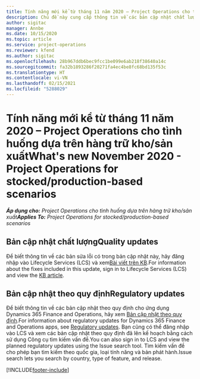 ```yaml
---
title: Tính năng mới kể từ tháng 11 năm 2020 – Project Operations cho tình huống dựa trên hàng trữ kho/sản xuất
description: Chủ đề này cung cấp thông tin về các bản cập nhật chất lượng được cung cấp trong lần triển khai bản phát hành Project Operations tháng 11 năm 2020 cho tình huống dựa trên hàng trữ kho/sản xuất.
author: sigitac
manager: Annbe
ms.date: 10/15/2020
ms.topic: article
ms.service: project-operations
ms.reviewer: kfend
ms.author: sigitac
ms.openlocfilehash: 28b967ddb6bec9fcc1be099e6ab218f38640a14c
ms.sourcegitcommit: fa32b1893286f20271fa4ec4be8fc68bd135f53c
ms.translationtype: HT
ms.contentlocale: vi-VN
ms.lasthandoff: 02/15/2021
ms.locfileid: "5288029"
---
```

# <a name="whats-new-november-2020---project-operations-for-stockedproduction-based-scenarios"></a><span data-ttu-id="52ddb-103">Tính năng mới kể từ tháng 11 năm 2020 – Project Operations cho tình huống dựa trên hàng trữ kho/sản xuất</span><span class="sxs-lookup"><span data-stu-id="52ddb-103">What's new November 2020 - Project Operations for stocked/production-based scenarios</span></span>

<span data-ttu-id="52ddb-104">_**Áp dụng cho:** Project Operations cho tình huống dựa trên hàng trữ kho/sản xuất_</span><span class="sxs-lookup"><span data-stu-id="52ddb-104">_**Applies To:** Project Operations for stocked/production-based scenarios_</span></span>

## <a name="quality-updates"></a><span data-ttu-id="52ddb-105">Bản cập nhật chất lượng</span><span class="sxs-lookup"><span data-stu-id="52ddb-105">Quality updates</span></span>

<span data-ttu-id="52ddb-106">Để biết thông tin về các bản sửa lỗi có trong bản cập nhật này, hãy đăng nhập vào Lifecycle Services (LCS) và xem[Bài viết trên KB](https://fix.lcs.dynamics.com/Issue/Details?bugId=488609&amp;dbType=3&amp;qc=8251e8e1d5e2386de850599926c1adc3fec8e2ba25308036d22cdfe0a1c28fc7).</span><span class="sxs-lookup"><span data-stu-id="52ddb-106">For information about the fixes included in this update, sign in to Lifecycle Services (LCS) and view the [KB article](https://fix.lcs.dynamics.com/Issue/Details?bugId=488609&amp;dbType=3&amp;qc=8251e8e1d5e2386de850599926c1adc3fec8e2ba25308036d22cdfe0a1c28fc7).</span></span>

## <a name="regulatory-updates"></a><span data-ttu-id="52ddb-107">Bản cập nhật theo quy định</span><span class="sxs-lookup"><span data-stu-id="52ddb-107">Regulatory updates</span></span>

<span data-ttu-id="52ddb-108">Để biết thông tin về các bản cập nhật theo quy định cho ứng dụng Dynamics 365 Finance and Operations, hãy xem [Bản cập nhật theo quy định](https://docs.microsoft.com/dynamics365/finance/localizations/regulatory-updates).</span><span class="sxs-lookup"><span data-stu-id="52ddb-108">For information about regulatory updates for Dynamics 365 Finance and Operations apps, see [Regulatory updates](https://docs.microsoft.com/dynamics365/finance/localizations/regulatory-updates).</span></span> <span data-ttu-id="52ddb-109">Bạn cũng có thể đăng nhập vào LCS và xem các bản cập nhật theo quy định đã lên kế hoạch bằng cách sử dụng Công cụ tìm kiếm vấn đề.</span><span class="sxs-lookup"><span data-stu-id="52ddb-109">You can also sign in to LCS and view the planned regulatory updates using the Issue search tool.</span></span> <span data-ttu-id="52ddb-110">Tìm kiếm vấn đề cho phép bạn tìm kiếm theo quốc gia, loại tính năng và bản phát hành.</span><span class="sxs-lookup"><span data-stu-id="52ddb-110">Issue search lets you search by country, type of feature, and release.</span></span>


[!INCLUDE[footer-include](../../includes/footer-banner.md)]